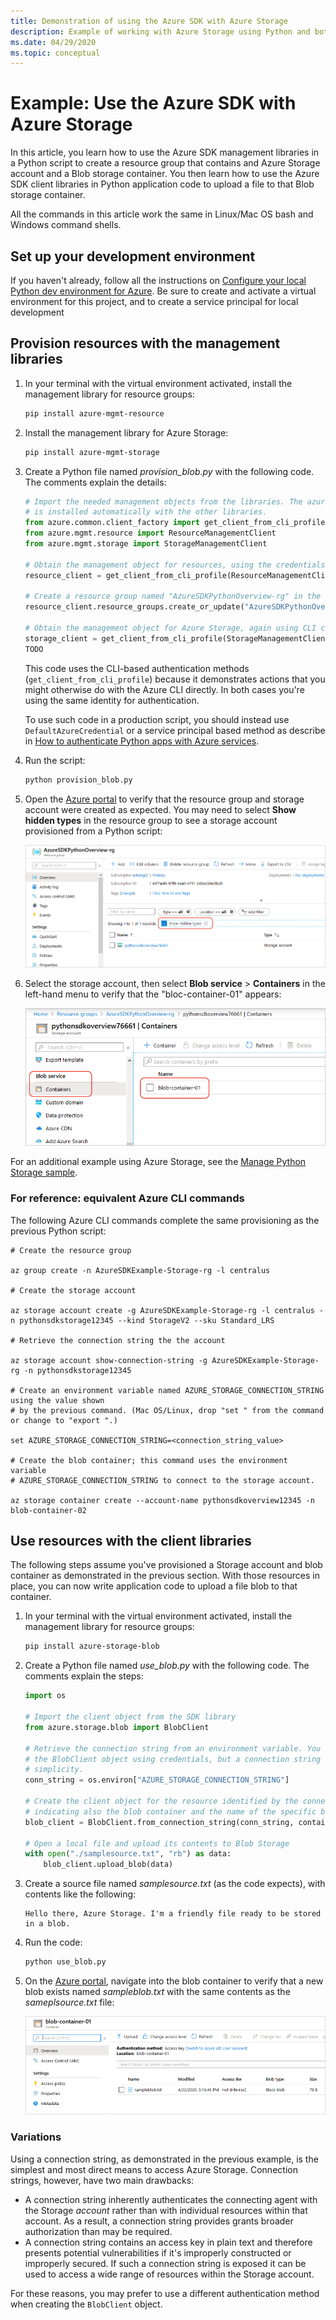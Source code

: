 ```yaml
---
title: Demonstration of using the Azure SDK with Azure Storage
description: Example of working with Azure Storage using Python and both the Azure SDK management libraries and Azure SDK client libraries
ms.date: 04/29/2020
ms.topic: conceptual
---
```


# Example: Use the Azure SDK with Azure Storage

In this article, you learn how to use the Azure SDK management libraries in a Python script to create a resource group that contains and Azure Storage account and a Blob storage container. You then learn how to use the Azure SDK client libraries in Python application code to upload a file to that Blob storage container.

All the commands in this article work the same in Linux/Mac OS bash and Windows command shells.

## Set up your development environment

If you haven't already, follow all the instructions on [Configure your local Python dev environment for Azure](configure-local-development-environment.md). Be sure to create and activate a virtual environment for this project, and to create a service principal for local development

## Provision resources with the management libraries

1. In your terminal with the virtual environment activated, install the management library for resource groups:

    ```bash
    pip install azure-mgmt-resource
    ```

1. Install the management library for Azure Storage:

    ```bash
    pip install azure-mgmt-storage
    ```

1. Create a Python file named *provision_blob.py* with the following code. The comments explain the details:

    ```python
    # Import the needed management objects from the libraries. The azure.common library
    # is installed automatically with the other libraries.
    from azure.common.client_factory import get_client_from_cli_profile
    from azure.mgmt.resource import ResourceManagementClient
    from azure.mgmt.storage import StorageManagementClient

    # Obtain the management object for resources, using the credentials from the CLI login.
    resource_client = get_client_from_cli_profile(ResourceManagementClient)

    # Create a resource group named "AzureSDKPythonOverview-rg" in the Central US region.
    resource_client.resource_groups.create_or_update("AzureSDKPythonOverview-rg", {"location": "centralus"})

    # Obtain the management object for Azure Storage, again using CLI credentials
    storage_client = get_client_from_cli_profile(StorageManagementClient)
    TODO
    ```

    This code uses the CLI-based authentication methods (`get_client_from_cli_profile`) because it demonstrates actions that you might otherwise do with the Azure CLI directly. In both cases you're using the same identity for authentication.

    To use such code in a production script, you should instead use `DefaultAzureCredential` or a service principal based method as describe in [How to authenticate Python apps with Azure services](azure-sdk-authenticate.md).

1. Run the script:

    ```bash
    python provision_blob.py
    ```

1. Open the [Azure portal](https://portal.azure.com) to verify that the resource group and storage account were created as expected. You may need to select **Show hidden types** in the resource group to see a storage account provisioned from a Python script:

    ![Azure portal page for the new resource group, showing the storage account](media/azure-sdk-example-storage/portal-show-hidden-types.png)

1. Select the storage account, then select **Blob service** > **Containers** in the left-hand menu to verify that the "bloc-container-01" appears: 

    ![Azure portal page for the storage account showing the blob container](media/azure-sdk-example-storage/portal-show-blob-containers.png)

For an additional example using Azure Storage, see the [Manage Python Storage sample](https://docs.microsoft.com/samples/azure-samples/storage-python-manage/storage-python-manage/).

### For reference: equivalent Azure CLI commands

The following Azure CLI commands complete the same provisioning as the previous Python script:

```azurecli
# Create the resource group

az group create -n AzureSDKExample-Storage-rg -l centralus

# Create the storage account

az storage account create -g AzureSDKExample-Storage-rg -l centralus -n pythonsdkstorage12345 --kind StorageV2 --sku Standard_LRS

# Retrieve the connection string the the account

az storage account show-connection-string -g AzureSDKExample-Storage-rg -n pythonsdkstorage12345

# Create an environment variable named AZURE_STORAGE_CONNECTION_STRING using the value shown
# by the previous command. (Mac OS/Linux, drop "set " from the command or change to "export ".)

set AZURE_STORAGE_CONNECTION_STRING=<connection_string_value>

# Create the blob container; this command uses the environment variable
# AZURE_STORAGE_CONNECTION_STRING to connect to the storage account.

az storage container create --account-name pythonsdkoverview12345 -n blob-container-02
```

## Use resources with the client libraries

The following steps assume you've provisioned a Storage account and blob container as demonstrated in the previous section. With those resources in place, you can now write application code to upload a file blob to that container.

1. In your terminal with the virtual environment activated, install the management library for resource groups:

    ```bash
    pip install azure-storage-blob
    ```

1. Create a Python file named *use_blob.py* with the following code. The comments explain the steps:

    ```python
    import os

    # Import the client object from the SDK library
    from azure.storage.blob import BlobClient

    # Retrieve the connection string from an environment variable. You can also create
    # the BlobClient object using credentials, but a connection string is shown here for
    # simplicity.
    conn_string = os.environ["AZURE_STORAGE_CONNECTION_STRING"]

    # Create the client object for the resource identified by the connection string,
    # indicating also the blob container and the name of the specific blob we want.
    blob_client = BlobClient.from_connection_string(conn_string, container_name="blob-container-01", blob_name="sampleblob.txt")

    # Open a local file and upload its contents to Blob Storage
    with open("./samplesource.txt", "rb") as data:
        blob_client.upload_blob(data)
    ```

1. Create a source file named *samplesource.txt* (as the code expects), with contents like the following:

    ```text
    Hello there, Azure Storage. I'm a friendly file ready to be stored in a blob.
    ```

1. Run the code:

    ```bash
    python use_blob.py
    ```

1. On the [Azure portal](https://portal.azure.com), navigate into the blob container to verify that a new blob exists named *sampleblob.txt* with the same contents as the *sameplsource.txt* file:

    ![Azure portal page for the blob container, showing the uploaded file](media/azure-sdk-example-storage/portal-blob-container-file.png)

### Variations

Using a connection string, as demonstrated in the previous example, is the simplest and most direct means to access Azure Storage. Connection strings, however, have two main drawbacks:

- A connection string inherently authenticates the connecting agent with the Storage *account* rather than with individual resources within that account. As a result, a connection string provides grants broader authorization than may be required.
- A connection string contains an access key in plain text and therefore presents potential vulnerabilities if it's improperly constructed or improperly secured. If such a connection string is exposed it can be used to access a wide range of resources within the Storage account.

For these reasons, you may prefer to use a different authentication method when creating the `BlobClient` object.
